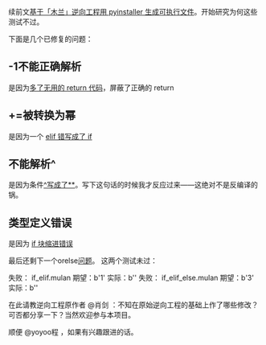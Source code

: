 续前文[基于「木兰」逆向工程用 pyinstaller 生成可执行文件](https://zhuanlan.zhihu.com/p/107836848)。开始研究为何这些测试不过。

下面是几个已修复的问题：
## -1不能正确解析

是因为[多了无用的 return 代码](https://github.com/MulanRevive/mulan/commit/949796ef2dd7eeb9c25656be5b1ed08c90bad9ef)，屏蔽了正确的 return
## +=被转换为幂

是因为一个 [elif 错写成了 if](https://github.com/MulanRevive/mulan/commit/d1ba6170f1ebd7a6bda770bd434be55fd1e9cba8)
## 不能解析^

是因为条件[^写成了**](https://github.com/MulanRevive/mulan/commit/34aa019d251820b1617c9b484af738832bb14c05)。写下这句话的时候我才反应过来——这绝对不是反编译的锅。
## 类型定义错误

是因为 [if 块缩进错误](https://github.com/MulanRevive/mulan/commit/45401f5db2592c5302edd5941a0280cc3a814b03)


最后还剩下一个orelse[问题](https://github.com/MulanRevive/bounty/issues/7#issuecomment-599173634)。 这两个测试未过：

失败： if_elif.mulan 期望：b'1' 实际：b''
失败： if_elif_else.mulan 期望：b'3' 实际：b''

在此请教逆向工程原作者 @肖剑 ：不知在原始逆向工程的基础上作了哪些修改？可否都分享一下？当然欢迎参与本项目。

顺便 @yoyoo程 ，如果有兴趣跟进的话。